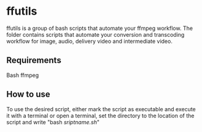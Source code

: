 # ffutils
ffutils is a group of bash scripts that automate your ffmpeg workflow. The folder contains scripts that automate your conversion and transcoding workflow for image, audio, delivery video and intermediate video.


## Requirements
Bash
ffmpeg

## How to use
To use the desired script, either mark the script as executable and execute it with a terminal or open a terminal, set the directory to the location of the script and write "bash *sriptname.sh*"
